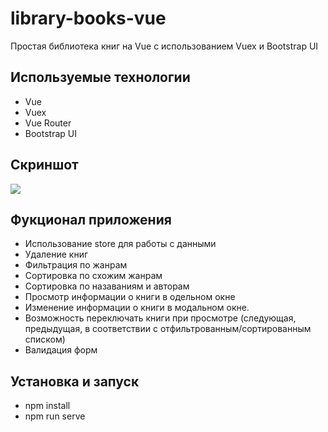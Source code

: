 # library-books-vue

Простая библиотека книг на Vue с использованием Vuex и Bootstrap UI

## Используемые технологии
+ Vue
+ Vuex
+ Vue Router
+ Bootstrap UI

## Скриншот
<img src="https://i.ibb.co/MDT7jyb/books.png"/>

## Фукционал приложения

- Использование store для работы с данными
- Удаление книг
- Фильтрация по жанрам
- Сортировка по схожим жанрам
- Сортировка по назаваниям и авторам
- Просмотр информации о книги в одельном окне
- Изменение информации о книги в модальном окне.
- Возможность переключать книги при просмотре (следующая, предыдущая, в соответствии с отфильтрованным/сортированным списком)
- Валидация форм

## Установка и запуск

+ npm install
+ npm run serve
